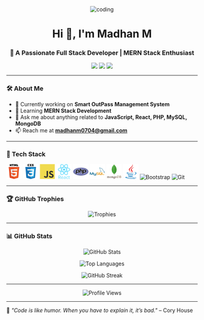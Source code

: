 <!-- Banner GIF -->
<p align="center">
  <img src="https://media.giphy.com/media/qgQUggAC3Pfv687qPC/giphy.gif" alt="coding" width="50%" />
</p>

<h1 align="center">Hi 👋, I'm Madhan M</h1>
<h3 align="center">🚀 A Passionate Full Stack Developer | MERN Stack Enthusiast</h3>

<p align="center">
  <a href="mailto:madhanm0704@gmail.com"><img src="https://img.shields.io/badge/Gmail-%23EA4335.svg?&style=for-the-badge&logo=gmail&logoColor=white" /></a>
  <a href="https://www.linkedin.com/in/madhan-m-97139925a/" target="_blank"><img src="https://img.shields.io/badge/LinkedIn-%230077B5.svg?&style=for-the-badge&logo=linkedin&logoColor=white" /></a>
  <a href="https://github.com/madhan7708"><img src="https://img.shields.io/badge/GitHub-%2312100E.svg?&style=for-the-badge&logo=github&logoColor=white" /></a>
</p>

---

### 🛠️ About Me

- 🔭 Currently working on **Smart OutPass Management System**
- 🌱 Learning **MERN Stack Development**
- 💬 Ask me about anything related to **JavaScript, React, PHP, MySQL, MongoDB**
- 📫 Reach me at **madhanm0704@gmail.com**

---

### 🚀 Tech Stack

<p align="left">
  <img src="https://raw.githubusercontent.com/devicons/devicon/master/icons/html5/html5-original-wordmark.svg" alt="HTML5" width="40" height="40"/>
  <img src="https://raw.githubusercontent.com/devicons/devicon/master/icons/css3/css3-original-wordmark.svg" alt="CSS3" width="40" height="40"/>
  <img src="https://raw.githubusercontent.com/devicons/devicon/master/icons/javascript/javascript-original.svg" alt="JavaScript" width="40" height="40"/>
  <img src="https://raw.githubusercontent.com/devicons/devicon/master/icons/react/react-original-wordmark.svg" alt="React" width="40" height="40"/>
  <img src="https://raw.githubusercontent.com/devicons/devicon/master/icons/php/php-original.svg" alt="PHP" width="40" height="40"/>
  <img src="https://raw.githubusercontent.com/devicons/devicon/master/icons/mysql/mysql-original-wordmark.svg" alt="MySQL" width="40" height="40"/>
  <img src="https://raw.githubusercontent.com/devicons/devicon/master/icons/mongodb/mongodb-original-wordmark.svg" alt="MongoDB" width="40" height="40"/>
  <img src="https://raw.githubusercontent.com/devicons/devicon/master/icons/java/java-original.svg" alt="Java" width="40" height="40"/>
<img src="https://cdn.jsdelivr.net/gh/devicons/devicon/icons/bootstrap/bootstrap-original.svg" alt="Bootstrap" width="40" height="40" />
  <img src="https://www.vectorlogo.zone/logos/git-scm/git-scm-icon.svg" alt="Git" width="40" height="40"/>
</p>

---

### 🏆 GitHub Trophies
<p align="center">
  <img src="https://github-profile-trophy.vercel.app/?username=madhan7708&theme=gruvbox&margin-w=15&margin-h=15" alt="Trophies" />
</p>

---

### 📊 GitHub Stats

<p align="center">
  <img src="https://github-readme-stats.vercel.app/api?username=madhan7708&show_icons=true&theme=radical" alt="GitHub Stats" />
</p>

<p align="center">
  <img src="https://github-readme-stats.vercel.app/api/top-langs/?username=madhan7708&layout=compact&theme=radical" alt="Top Languages" />
</p>

<p align="center">
  <img src="https://github-readme-streak-stats.herokuapp.com/?user=madhan7708&theme=radical" alt="GitHub Streak" />
</p>

---

<p align="center">
  <img src="https://komarev.com/ghpvc/?username=madhan7708&label=Profile%20views&color=0e75b6&style=flat" alt="Profile Views" />
</p>

---

🧠 *"Code is like humor. When you have to explain it, it’s bad."* – Cory House

